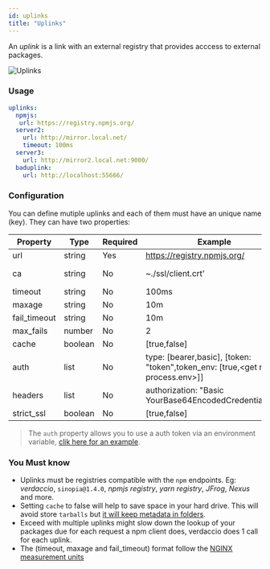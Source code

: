 ```yaml
---
id: uplinks
title: "Uplinks"
---
```

An *uplink* is a link with an external registry that provides acccess to external packages.

![Uplinks](/img/uplinks.png)

### Usage

```yaml
uplinks:
  npmjs:
   url: https://registry.npmjs.org/
  server2:
    url: http://mirror.local.net/
    timeout: 100ms
  server3:
    url: http://mirror2.local.net:9000/
  baduplink:
    url: http://localhost:55666/
```

### Configuration

You can define mutiple uplinks and each of them must have an unique name (key). They can have two properties:

| Property     | Type    | Required | Example                                                                             | Support | Description                                                                                                        | Default    |
| ------------ | ------- | -------- | ----------------------------------------------------------------------------------- | ------- | ------------------------------------------------------------------------------------------------------------------ | ---------- |
| url          | string  | Yes      | https://registry.npmjs.org/                                                         | all     | The registry url                                                                                                   | npmjs      |
| ca           | string  | No       | ~./ssl/client.crt'                                                                  | all     | SSL path certificate                                                                                               | No default |
| timeout      | string  | No       | 100ms                                                                               | all     | set new timeout for the request                                                                                    | 30s        |
| maxage       | string  | No       | 10m                                                                                 | all     | limit maximun failure request                                                                                      | 2m         |
| fail_timeout | string  | No       | 10m                                                                                 | all     | defines max time when a request becomes a failure                                                                  | 5m         |
| max_fails    | number  | No       | 2                                                                                   | all     | limit maximun failure request                                                                                      | 2          |
| cache        | boolean | No       | [true,false]                                                                        | >= 2.1  | avoid cache tarballs                                                                                               | true       |
| auth         | list    | No       | type: [bearer,basic], [token: "token",token_env: [true,\<get name process.env\>]] | >= 2.5  | assigns the header 'Authorization' see: http://blog.npmjs.org/post/118393368555/deploying-with-npm-private-modules | disabled   |
| headers      | list    | No       | authorization: "Basic YourBase64EncodedCredentials=="                               | all     | list of custom headers for the uplink                                                                              | disabled   |
| strict_ssl   | boolean | No       | [true,false]                                                                        | >= 3.0  | If true, requires SSL certificates be valid.                                                                       | true       |

> The `auth` property allows you to use a auth token via an environment variable, [clik here for an example](https://github.com/verdaccio/verdaccio/releases/tag/v2.5.0).

### You Must know

* Uplinks must be registries compatible with the `npm` endpoints. Eg: *verdaccio*, `sinopia@1.4.0`, *npmjs registry*, *yarn registry*, *JFrog*, *Nexus* and more.
* Setting `cache` to false will help to save space in your hard drive. This will avoid store `tarballs` but [it will keep metadata in folders](https://github.com/verdaccio/verdaccio/issues/391).
* Exceed with multiple uplinks might slow down the lookup of your packages due for each request a npm client does, verdaccio does 1 call for each uplink.
* The (timeout, maxage and fail_timeout) format follow the [NGINX measurement units](http://nginx.org/en/docs/syntax.html)